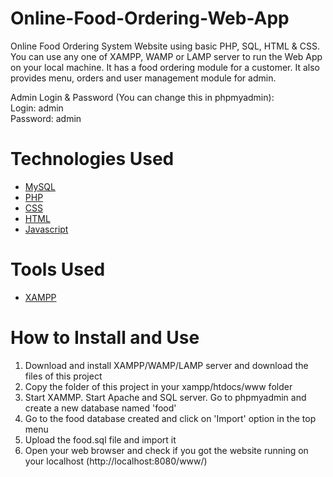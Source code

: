 # Online-Food-Ordering-Web-App
Online Food Ordering System Website using basic PHP, SQL, HTML & CSS. You can use any one of XAMPP, WAMP or LAMP server to run the Web App on your local machine. It has a food ordering module for a customer. It also provides menu, orders and user management module for admin.

Admin Login & Password (You can change this in phpmyadmin):<br/>
Login: admin <br>
Password: admin<br>



# Technologies Used
<ul>
<a href="https://www.mysql.com/"><li>MySQL</a></li>
<a href="https://www.php.net/"><li>PHP</a></li>
<a href="https://www.w3.org/Style/CSS/Overview.en.html"><li>CSS</a></li>
<a href="https://www.w3.org/TR/html52/"><li>HTML</a></li>
<a href="https://www.javascript.com/"><li>Javascript</a></li>
</ul>

# Tools Used
<ul>
  <a href="https://www.apachefriends.org/"><li>XAMPP</a></li>
</ul>

# How to Install and Use
<ol>
<li>Download and install XAMPP/WAMP/LAMP server and download the files of this project</li>
<li>Copy the folder of this project in your xampp/htdocs/www folder</li>
<li>Start XAMMP. Start Apache and SQL server. Go to phpmyadmin and create a new database named 'food'</li>
<li>Go to the food database created and click on 'Import' option in the top menu</li>
<li>Upload the food.sql file and import it</li>
<li>Open your web browser and check if you got the website running on your localhost (http://localhost:8080/www/)</li>
</ol>


